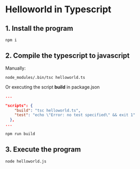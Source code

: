 # Helloworld in Typescript

## 1. Install the program

```shell
npm i
```

## 2. Compile the typescript to javascript

Manually:

```shell
node_modules/.bin/tsc helloworld.ts
```

Or executing the script __build__ in package.json

```json
...

"scripts": {
    "build": "tsc helloworld.ts",
    "test": "echo \"Error: no test specified\" && exit 1"
  },
...
```

```shell
npm run build
```

## 3. Execute the program

```shell
node helloworld.js
```
